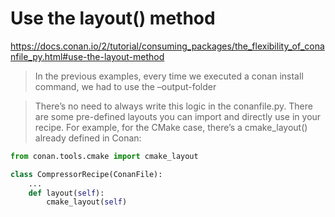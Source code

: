 # Use the layout() method
https://docs.conan.io/2/tutorial/consuming_packages/the_flexibility_of_conanfile_py.html#use-the-layout-method
>In the previous examples, every time we executed a conan install command, we had to use the –output-folder 

>There’s no need to always write this logic in the conanfile.py. There are some pre-defined layouts you can import and directly use in your recipe. For example, for the CMake case, there’s a cmake_layout() already defined in Conan:

```python
from conan.tools.cmake import cmake_layout

class CompressorRecipe(ConanFile):
    ...
    def layout(self):
        cmake_layout(self)
```
